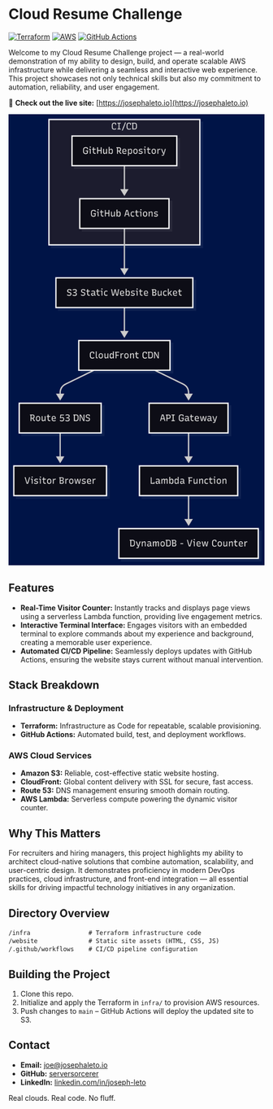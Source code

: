 # Cloud Resume Challenge

[![Terraform](https://img.shields.io/badge/Terraform-623CE4?logo=terraform&logoColor=white)](https://www.terraform.io/)
[![AWS](https://img.shields.io/badge/AWS-232F3E?logo=amazonaws&logoColor=white)](https://aws.amazon.com/)
[![GitHub Actions](https://img.shields.io/badge/GitHub%20Actions-2088FF?logo=githubactions&logoColor=white)](https://github.com/features/actions)

Welcome to my Cloud Resume Challenge project — a real-world demonstration of my ability to design, build, and operate scalable AWS infrastructure while delivering a seamless and interactive web experience. This project showcases not only technical skills but also my commitment to automation, reliability, and user engagement.

🚀 **Check out the live site:** [https://josephaleto.io](https://josephaleto.io)

<p align="center">
  <img src="https://raw.githubusercontent.com/serversorcerer/cloud-resume-challenge/main/website/images/architecture.png" alt="Architecture Diagram" width="720">
</p>

## Features

- **Real-Time Visitor Counter:** Instantly tracks and displays page views using a serverless Lambda function, providing live engagement metrics.
- **Interactive Terminal Interface:** Engages visitors with an embedded terminal to explore commands about my experience and background, creating a memorable user experience.
- **Automated CI/CD Pipeline:** Seamlessly deploys updates with GitHub Actions, ensuring the website stays current without manual intervention.

## Stack Breakdown

### Infrastructure & Deployment
- **Terraform:** Infrastructure as Code for repeatable, scalable provisioning.
- **GitHub Actions:** Automated build, test, and deployment workflows.

### AWS Cloud Services
- **Amazon S3:** Reliable, cost-effective static website hosting.
- **CloudFront:** Global content delivery with SSL for secure, fast access.
- **Route 53:** DNS management ensuring smooth domain routing.
- **AWS Lambda:** Serverless compute powering the dynamic visitor counter.

## Why This Matters

For recruiters and hiring managers, this project highlights my ability to architect cloud-native solutions that combine automation, scalability, and user-centric design. It demonstrates proficiency in modern DevOps practices, cloud infrastructure, and front-end integration — all essential skills for driving impactful technology initiatives in any organization.

## Directory Overview

```
/infra                # Terraform infrastructure code
/website              # Static site assets (HTML, CSS, JS)
/.github/workflows    # CI/CD pipeline configuration
```

## Building the Project

1. Clone this repo.
2. Initialize and apply the Terraform in `infra/` to provision AWS resources.
3. Push changes to `main` – GitHub Actions will deploy the updated site to S3.

## Contact

- **Email:** [joe@josephaleto.io](mailto:joe@josephaleto.io)
- **GitHub:** [serversorcerer](https://github.com/serversorcerer)
- **LinkedIn:** [linkedin.com/in/joseph-leto](https://www.linkedin.com/in/joseph-leto/)

Real clouds. Real code. No fluff.